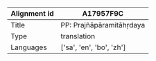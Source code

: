 |Alignment id | A17957F9C
| --- | --- 
|Title | PP: Prajñāpāramitāhṛdaya 
|Type | translation
|Languages | ['sa', 'en', 'bo', 'zh']